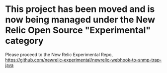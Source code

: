 # **This project has been moved and is now being managed under the New Relic Open Source "Experimental" category**

Please proceed to the New Relic Experimental Repo, https://github.com/newrelic-experimental/newrelic-webhook-to-snmp-trap-java
